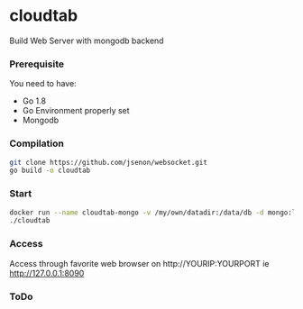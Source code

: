 # cloudtab

Build Web Server with mongodb backend

### Prerequisite

You need to have:

* Go 1.8
* Go Environment properly set
* Mongodb

### Compilation

```sh
git clone https://github.com/jsenon/websocket.git
go build -o cloudtab
```

### Start

```sh
docker run --name cloudtab-mongo -v /my/own/datadir:/data/db -d mongo:latest
./cloudtab 
```

### Access

Access through favorite web browser on http://YOURIP:YOURPORT ie http://127.0.0.1:8090

### ToDo





